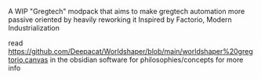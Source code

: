 A WIP "Gregtech" modpack that aims to make gregtech automation more passive oriented by heavily reworking it
Inspired by Factorio, Modern Industrialization

read https://github.com/Deepacat/Worldshaper/blob/main/worldshaper%20gregtorio.canvas in the obsidian software for philosophies/concepts for more info
